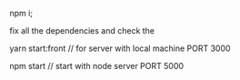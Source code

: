 npm i;

fix all the dependencies and check the 

yarn start:front // for server with local machine  PORT 3000

npm start // start with node server PORT 5000
